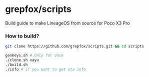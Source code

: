 # grepfox/scripts

Build guide to make LineageOS from source for Poco X3 Pro

### How to build?

```bash
git clone https://github.com/grepfox/scripts.git && cd scripts

genkeys.sh # Only for once
./clone.sh vayu
./build.sh
./info # if you want to get ota info